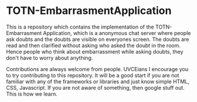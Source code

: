 # TOTN-EmbarrasmentApplication
This is a repository which contains the implementation of the TOTN-Embarrasment Application, which is a anonymous chat server where people ask doubts and the doubts are visible on everyones screen. The doubts are read and then clarified without asking who asked the doubt in the room. Hence people who think about embarrassment while asking doubts, they don't have to worry about anything. 

Contributions are always welcome from people. UVCEians I encourage you to try contributing to this repository. It will be a good start if you are not familiar with any of the frameworks or libraries and just know simple HTML, CSS, Javascript. If you are not aware of something, then google stuff out. This is how we learn. 
